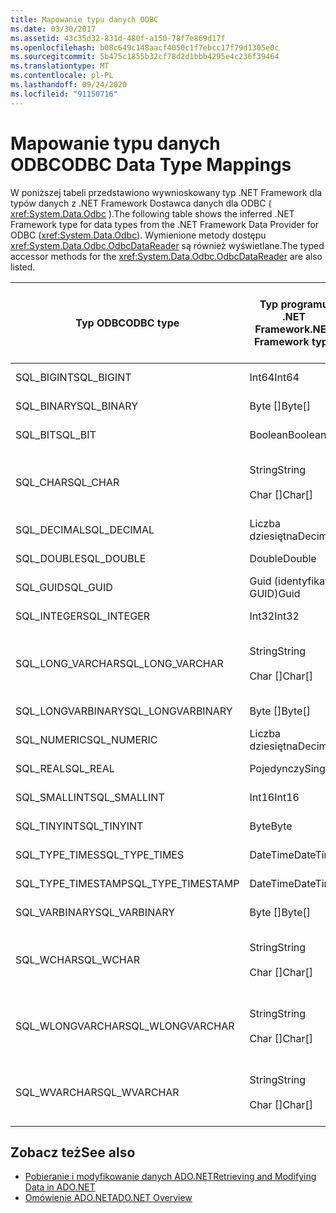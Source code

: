 ```yaml
---
title: Mapowanie typu danych ODBC
ms.date: 03/30/2017
ms.assetid: 43c35d32-831d-480f-a150-78f7e869d17f
ms.openlocfilehash: b08c649c148aacf4050c1f7ebcc17f79d1305e0c
ms.sourcegitcommit: 5b475c1855b32cf78d2d1bbb4295e4c236f39464
ms.translationtype: MT
ms.contentlocale: pl-PL
ms.lasthandoff: 09/24/2020
ms.locfileid: "91150716"
---
```

# <a name="odbc-data-type-mappings"></a><span data-ttu-id="fcd6a-102">Mapowanie typu danych ODBC</span><span class="sxs-lookup"><span data-stu-id="fcd6a-102">ODBC Data Type Mappings</span></span>

<span data-ttu-id="fcd6a-103">W poniższej tabeli przedstawiono wywnioskowany typ .NET Framework dla typów danych z .NET Framework Dostawca danych dla ODBC ( <xref:System.Data.Odbc> ).</span><span class="sxs-lookup"><span data-stu-id="fcd6a-103">The following table shows the inferred .NET Framework type for data types from the .NET Framework Data Provider for ODBC (<xref:System.Data.Odbc>).</span></span> <span data-ttu-id="fcd6a-104">Wymienione metody dostępu <xref:System.Data.Odbc.OdbcDataReader> są również wyświetlane.</span><span class="sxs-lookup"><span data-stu-id="fcd6a-104">The typed accessor methods for the <xref:System.Data.Odbc.OdbcDataReader> are also listed.</span></span>  
  
|<span data-ttu-id="fcd6a-105">Typ ODBC</span><span class="sxs-lookup"><span data-stu-id="fcd6a-105">ODBC type</span></span>|<span data-ttu-id="fcd6a-106">Typ programu .NET Framework</span><span class="sxs-lookup"><span data-stu-id="fcd6a-106">.NET Framework type</span></span>|<span data-ttu-id="fcd6a-107">Metoda dostępu typu .NET Framework</span><span class="sxs-lookup"><span data-stu-id="fcd6a-107">.NET Framework typed accessor</span></span>|  
|---------------|----------------------------------------------------------------------|--------------------------------------------------------------------------------|  
|<span data-ttu-id="fcd6a-108">SQL_BIGINT</span><span class="sxs-lookup"><span data-stu-id="fcd6a-108">SQL_BIGINT</span></span>|<span data-ttu-id="fcd6a-109">Int64</span><span class="sxs-lookup"><span data-stu-id="fcd6a-109">Int64</span></span>|<span data-ttu-id="fcd6a-110">GetInt64 ()</span><span class="sxs-lookup"><span data-stu-id="fcd6a-110">GetInt64()</span></span>|  
|<span data-ttu-id="fcd6a-111">SQL_BINARY</span><span class="sxs-lookup"><span data-stu-id="fcd6a-111">SQL_BINARY</span></span>|<span data-ttu-id="fcd6a-112">Byte []</span><span class="sxs-lookup"><span data-stu-id="fcd6a-112">Byte[]</span></span>|<span data-ttu-id="fcd6a-113">GetBytes ()</span><span class="sxs-lookup"><span data-stu-id="fcd6a-113">GetBytes()</span></span>|  
|<span data-ttu-id="fcd6a-114">SQL_BIT</span><span class="sxs-lookup"><span data-stu-id="fcd6a-114">SQL_BIT</span></span>|<span data-ttu-id="fcd6a-115">Boolean</span><span class="sxs-lookup"><span data-stu-id="fcd6a-115">Boolean</span></span>|<span data-ttu-id="fcd6a-116">GetBoolean ()</span><span class="sxs-lookup"><span data-stu-id="fcd6a-116">GetBoolean()</span></span>|  
|<span data-ttu-id="fcd6a-117">SQL_CHAR</span><span class="sxs-lookup"><span data-stu-id="fcd6a-117">SQL_CHAR</span></span>|<span data-ttu-id="fcd6a-118">String</span><span class="sxs-lookup"><span data-stu-id="fcd6a-118">String</span></span><br /><br /> <span data-ttu-id="fcd6a-119">Char []</span><span class="sxs-lookup"><span data-stu-id="fcd6a-119">Char[]</span></span>|<span data-ttu-id="fcd6a-120">GetString ()</span><span class="sxs-lookup"><span data-stu-id="fcd6a-120">GetString()</span></span><br /><br /> <span data-ttu-id="fcd6a-121">GetChars ()</span><span class="sxs-lookup"><span data-stu-id="fcd6a-121">GetChars()</span></span>|  
|<span data-ttu-id="fcd6a-122">SQL_DECIMAL</span><span class="sxs-lookup"><span data-stu-id="fcd6a-122">SQL_DECIMAL</span></span>|<span data-ttu-id="fcd6a-123">Liczba dziesiętna</span><span class="sxs-lookup"><span data-stu-id="fcd6a-123">Decimal</span></span>|<span data-ttu-id="fcd6a-124">GetDecimal ()</span><span class="sxs-lookup"><span data-stu-id="fcd6a-124">GetDecimal()</span></span>|  
|<span data-ttu-id="fcd6a-125">SQL_DOUBLE</span><span class="sxs-lookup"><span data-stu-id="fcd6a-125">SQL_DOUBLE</span></span>|<span data-ttu-id="fcd6a-126">Double</span><span class="sxs-lookup"><span data-stu-id="fcd6a-126">Double</span></span>|<span data-ttu-id="fcd6a-127">GetDouble ()</span><span class="sxs-lookup"><span data-stu-id="fcd6a-127">GetDouble()</span></span>|  
|<span data-ttu-id="fcd6a-128">SQL_GUID</span><span class="sxs-lookup"><span data-stu-id="fcd6a-128">SQL_GUID</span></span>|<span data-ttu-id="fcd6a-129">Guid (identyfikator GUID)</span><span class="sxs-lookup"><span data-stu-id="fcd6a-129">Guid</span></span>|<span data-ttu-id="fcd6a-130">GetGuid ()</span><span class="sxs-lookup"><span data-stu-id="fcd6a-130">GetGuid()</span></span>|  
|<span data-ttu-id="fcd6a-131">SQL_INTEGER</span><span class="sxs-lookup"><span data-stu-id="fcd6a-131">SQL_INTEGER</span></span>|<span data-ttu-id="fcd6a-132">Int32</span><span class="sxs-lookup"><span data-stu-id="fcd6a-132">Int32</span></span>|<span data-ttu-id="fcd6a-133">GetInt32 ()</span><span class="sxs-lookup"><span data-stu-id="fcd6a-133">GetInt32()</span></span>|  
|<span data-ttu-id="fcd6a-134">SQL_LONG_VARCHAR</span><span class="sxs-lookup"><span data-stu-id="fcd6a-134">SQL_LONG_VARCHAR</span></span>|<span data-ttu-id="fcd6a-135">String</span><span class="sxs-lookup"><span data-stu-id="fcd6a-135">String</span></span><br /><br /> <span data-ttu-id="fcd6a-136">Char []</span><span class="sxs-lookup"><span data-stu-id="fcd6a-136">Char[]</span></span>|<span data-ttu-id="fcd6a-137">GetString ()</span><span class="sxs-lookup"><span data-stu-id="fcd6a-137">GetString()</span></span><br /><br /> <span data-ttu-id="fcd6a-138">GetChars ()</span><span class="sxs-lookup"><span data-stu-id="fcd6a-138">GetChars()</span></span>|  
|<span data-ttu-id="fcd6a-139">SQL_LONGVARBINARY</span><span class="sxs-lookup"><span data-stu-id="fcd6a-139">SQL_LONGVARBINARY</span></span>|<span data-ttu-id="fcd6a-140">Byte []</span><span class="sxs-lookup"><span data-stu-id="fcd6a-140">Byte[]</span></span>|<span data-ttu-id="fcd6a-141">GetBytes ()</span><span class="sxs-lookup"><span data-stu-id="fcd6a-141">GetBytes()</span></span>|  
|<span data-ttu-id="fcd6a-142">SQL_NUMERIC</span><span class="sxs-lookup"><span data-stu-id="fcd6a-142">SQL_NUMERIC</span></span>|<span data-ttu-id="fcd6a-143">Liczba dziesiętna</span><span class="sxs-lookup"><span data-stu-id="fcd6a-143">Decimal</span></span>|<span data-ttu-id="fcd6a-144">GetDecimal ()</span><span class="sxs-lookup"><span data-stu-id="fcd6a-144">GetDecimal()</span></span>|  
|<span data-ttu-id="fcd6a-145">SQL_REAL</span><span class="sxs-lookup"><span data-stu-id="fcd6a-145">SQL_REAL</span></span>|<span data-ttu-id="fcd6a-146">Pojedynczy</span><span class="sxs-lookup"><span data-stu-id="fcd6a-146">Single</span></span>|<span data-ttu-id="fcd6a-147">GetFloat ()</span><span class="sxs-lookup"><span data-stu-id="fcd6a-147">GetFloat()</span></span>|  
|<span data-ttu-id="fcd6a-148">SQL_SMALLINT</span><span class="sxs-lookup"><span data-stu-id="fcd6a-148">SQL_SMALLINT</span></span>|<span data-ttu-id="fcd6a-149">Int16</span><span class="sxs-lookup"><span data-stu-id="fcd6a-149">Int16</span></span>|<span data-ttu-id="fcd6a-150">GetInt16 ()</span><span class="sxs-lookup"><span data-stu-id="fcd6a-150">GetInt16()</span></span>|  
|<span data-ttu-id="fcd6a-151">SQL_TINYINT</span><span class="sxs-lookup"><span data-stu-id="fcd6a-151">SQL_TINYINT</span></span>|<span data-ttu-id="fcd6a-152">Byte</span><span class="sxs-lookup"><span data-stu-id="fcd6a-152">Byte</span></span>|<span data-ttu-id="fcd6a-153">GetByte ()</span><span class="sxs-lookup"><span data-stu-id="fcd6a-153">GetByte()</span></span>|  
|<span data-ttu-id="fcd6a-154">SQL_TYPE_TIMES</span><span class="sxs-lookup"><span data-stu-id="fcd6a-154">SQL_TYPE_TIMES</span></span>|<span data-ttu-id="fcd6a-155">DateTime</span><span class="sxs-lookup"><span data-stu-id="fcd6a-155">DateTime</span></span>|<span data-ttu-id="fcd6a-156">GetDateTime ()</span><span class="sxs-lookup"><span data-stu-id="fcd6a-156">GetDateTime()</span></span>|  
|<span data-ttu-id="fcd6a-157">SQL_TYPE_TIMESTAMP</span><span class="sxs-lookup"><span data-stu-id="fcd6a-157">SQL_TYPE_TIMESTAMP</span></span>|<span data-ttu-id="fcd6a-158">DateTime</span><span class="sxs-lookup"><span data-stu-id="fcd6a-158">DateTime</span></span>|<span data-ttu-id="fcd6a-159">GetDateTime ()</span><span class="sxs-lookup"><span data-stu-id="fcd6a-159">GetDateTime()</span></span>|  
|<span data-ttu-id="fcd6a-160">SQL_VARBINARY</span><span class="sxs-lookup"><span data-stu-id="fcd6a-160">SQL_VARBINARY</span></span>|<span data-ttu-id="fcd6a-161">Byte []</span><span class="sxs-lookup"><span data-stu-id="fcd6a-161">Byte[]</span></span>|<span data-ttu-id="fcd6a-162">GetBytes ()</span><span class="sxs-lookup"><span data-stu-id="fcd6a-162">GetBytes()</span></span>|  
|<span data-ttu-id="fcd6a-163">SQL_WCHAR</span><span class="sxs-lookup"><span data-stu-id="fcd6a-163">SQL_WCHAR</span></span>|<span data-ttu-id="fcd6a-164">String</span><span class="sxs-lookup"><span data-stu-id="fcd6a-164">String</span></span><br /><br /> <span data-ttu-id="fcd6a-165">Char []</span><span class="sxs-lookup"><span data-stu-id="fcd6a-165">Char[]</span></span>|<span data-ttu-id="fcd6a-166">GetString ()</span><span class="sxs-lookup"><span data-stu-id="fcd6a-166">GetString()</span></span><br /><br /> <span data-ttu-id="fcd6a-167">GetChars ()</span><span class="sxs-lookup"><span data-stu-id="fcd6a-167">GetChars()</span></span>|  
|<span data-ttu-id="fcd6a-168">SQL_WLONGVARCHAR</span><span class="sxs-lookup"><span data-stu-id="fcd6a-168">SQL_WLONGVARCHAR</span></span>|<span data-ttu-id="fcd6a-169">String</span><span class="sxs-lookup"><span data-stu-id="fcd6a-169">String</span></span><br /><br /> <span data-ttu-id="fcd6a-170">Char []</span><span class="sxs-lookup"><span data-stu-id="fcd6a-170">Char[]</span></span>|<span data-ttu-id="fcd6a-171">GetString ()</span><span class="sxs-lookup"><span data-stu-id="fcd6a-171">GetString()</span></span><br /><br /> <span data-ttu-id="fcd6a-172">GetChars ()</span><span class="sxs-lookup"><span data-stu-id="fcd6a-172">GetChars()</span></span>|  
|<span data-ttu-id="fcd6a-173">SQL_WVARCHAR</span><span class="sxs-lookup"><span data-stu-id="fcd6a-173">SQL_WVARCHAR</span></span>|<span data-ttu-id="fcd6a-174">String</span><span class="sxs-lookup"><span data-stu-id="fcd6a-174">String</span></span><br /><br /> <span data-ttu-id="fcd6a-175">Char []</span><span class="sxs-lookup"><span data-stu-id="fcd6a-175">Char[]</span></span>|<span data-ttu-id="fcd6a-176">GetString ()</span><span class="sxs-lookup"><span data-stu-id="fcd6a-176">GetString()</span></span><br /><br /> <span data-ttu-id="fcd6a-177">GetChars ()</span><span class="sxs-lookup"><span data-stu-id="fcd6a-177">GetChars()</span></span>|  
  
## <a name="see-also"></a><span data-ttu-id="fcd6a-178">Zobacz też</span><span class="sxs-lookup"><span data-stu-id="fcd6a-178">See also</span></span>

- [<span data-ttu-id="fcd6a-179">Pobieranie i modyfikowanie danych ADO.NET</span><span class="sxs-lookup"><span data-stu-id="fcd6a-179">Retrieving and Modifying Data in ADO.NET</span></span>](retrieving-and-modifying-data.md)
- [<span data-ttu-id="fcd6a-180">Omówienie ADO.NET</span><span class="sxs-lookup"><span data-stu-id="fcd6a-180">ADO.NET Overview</span></span>](ado-net-overview.md)
